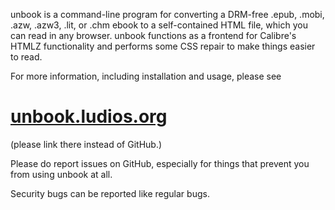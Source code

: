 unbook is a command-line program for converting a DRM-free .epub, .mobi,
.azw, .azw3, .lit, or .chm ebook to a self-contained HTML file, which you
can read in any browser. unbook functions as a frontend for Calibre's HTMLZ
functionality and performs some CSS repair to make things easier to read.

For more information, including installation and usage, please see
<h1><a href="https://unbook.ludios.org/">unbook.ludios.org</a></h1>

(please link there instead of GitHub.)

Please do report issues on GitHub, especially for things that prevent you
from using unbook at all.

Security bugs can be reported like regular bugs.
